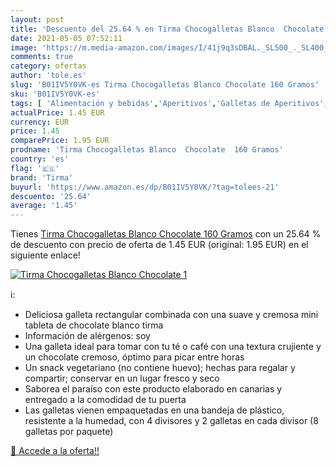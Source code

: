 ```yaml
---
layout: post
title: 'Descuento del 25.64 % en Tirma Chocogalletas Blanco  Chocolate  1'
date: 2021-05-05 07:52:11
image: 'https://m.media-amazon.com/images/I/41j9q3sDBAL._SL500_._SL400_.jpg'
comments: true
category: ofertas
author: 'tole.es'
slug: 'B01IV5Y0VK-es Tirma Chocogalletas Blanco Chocolate 160 Gramos'
sku: 'B01IV5Y0VK-es'
tags: [ 'Alimentación y bebidas','Aperitivos','Galletas de Aperitivos','chocolate','tirma', ]
actualPrice: 1.45 EUR
currency: EUR
price: 1.45
comparePrice: 1.95 EUR
prodname: 'Tirma Chocogalletas Blanco  Chocolate  160 Gramos'
country: 'es'
flag: '🇪🇸'
brand: 'Tirma'
buyurl: 'https://www.amazon.es/dp/B01IV5Y0VK/?tag=tolees-21'
descuento: '25.64'
average: '1.45'
---
```


Tienes [Tirma Chocogalletas Blanco  Chocolate  160 Gramos](https://www.amazon.es/dp/B01IV5Y0VK/?tag=tolees-21) con un 25.64 % de descuento con precio de oferta de 1.45 EUR (original: 1.95 EUR) en el siguiente enlace!

[![Tirma Chocogalletas Blanco  Chocolate  1](https://m.media-amazon.com/images/I/41j9q3sDBAL._SL500_._SL400_.jpg)](https://www.amazon.es/dp/B01IV5Y0VK/?tag=tolees-21)

ℹ️:

- Deliciosa galleta rectangular combinada con una suave y cremosa mini tableta de chocolate blanco tirma
- Información de alérgenos: soy
- Una galleta ideal para tomar con tu té o café con una textura crujiente y un chocolate cremoso, óptimo para picar entre horas
- Un snack vegetariano (no contiene huevo); hechas para regalar y compartir; conservar en un lugar fresco y seco
- Saborea el paraíso con este producto elaborado en canarias y entregado a la comodidad de tu puerta
- Las galletas vienen empaquetadas en una bandeja de plástico, resistente a la humedad, con 4 divisores y 2 galletas en cada divisor (8 galletas por paquete)

[🛒 Accede a la oferta!!](https://www.amazon.es/dp/B01IV5Y0VK/?tag=tolees-21)
